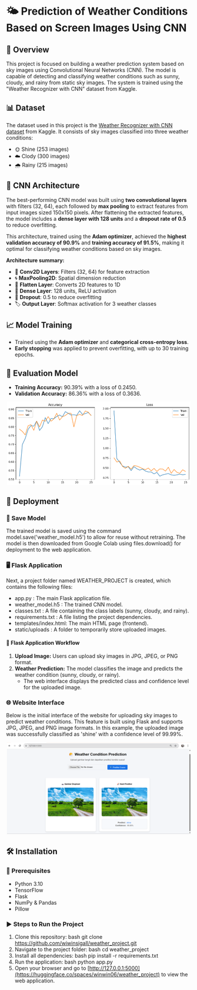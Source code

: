 # 🌤️ Prediction of Weather Conditions Based on Screen Images Using CNN

## 🧭 Overview
This project is focused on building a weather prediction system based on sky images using Convolutional Neural Networks (CNN). The model is capable of detecting and classifying weather conditions such as sunny, cloudy, and rainy from static sky images. The system is trained using the "Weather Recognizer with CNN" dataset from Kaggle.

## 📊 Dataset 
The dataset used in this project is the [Weather Recognizer with CNN dataset](https://www.kaggle.com/datasets/abhay06102003/weather-recognizer-with-cnn) from Kaggle. It consists of sky images classified into three weather conditions:
- 🌞 Shine (253 images)
- ☁️ Clody (300 images)
- 🌧️ Rainy (215 images)
 
## 🧠 CNN Architecture
The best-performing CNN model was built using **two convolutional layers** with filters (32, 64), each followed by **max pooling** to extract features from input images sized 150x150 pixels. After flattening the extracted features, the model includes a **dense layer with 128 units** and a **dropout rate of 0.5** to reduce overfitting.

This architecture, trained using the **Adam optimizer**, achieved the **highest validation accuracy of 90.9%** and **training accuracy of 91.5%**, making it optimal for classifying weather conditions based on sky images.

**Architecture summary:**
- 🧩 **Conv2D Layers**: Filters (32, 64) for feature extraction
- 🌀 **MaxPooling2D**: Spatial dimension reduction
- 🧱 **Flatten Layer**: Converts 2D features to 1D
- 🔢 **Dense Layer**: 128 units, ReLU activation
- 🧯 **Dropout**: 0.5 to reduce overfitting
- 🏷️ **Output Layer**: Softmax activation for 3 weather classes

## 📈 Model Training
- Trained using the **Adam optimizer** and **categorical cross-entropy loss**.
- **Early stopping** was applied to prevent overfitting, with up to 30 training epochs.

## 🧪 Evaluation Model 
- **Training Accuracy:** 90.39% with a loss of 0.2450.
- **Validation Accuracy:**  86.36% with a loss of 0.3636.

<div style="text-align: center;">
    <img src="assets/result.png" alt="Training and Validation Results" width="500"/>
</div>

## 🚀 Deployment
### 💾 Save Model
The trained model is saved using the command model.save('weather_model.h5') to allow for reuse without retraining. The model is then downloaded from Google Colab using files.download() for deployment to the web application.

### 🖥️ Flask Application 
Next, a project folder named WEATHER_PROJECT is created, which contains the following files:
- app.py              : The main Flask application file.
- weather_model.h5    : The trained CNN model.
- classes.txt         : A file containing the class labels (sunny, cloudy, and rainy).
- requirements.txt    : A file listing the project dependencies.
- templates/index.html: The main HTML page (frontend).
- static/uploads      : A folder to temporarily store uploaded images.

#### 🔁 Flask Application Workflow
1. **Upload Image:** Users can upload sky images in JPG, JPEG, or PNG format.
2. **Weather Prediction:** The model classifies the image and predicts the weather condition (sunny, cloudy, or rainy).
   - The web interface displays the predicted class and confidence level for the uploaded image.

### 🌐 Website Interface 
Below is the initial interface of the website for uploading sky images to predict weather conditions. This feature is built using Flask and supports JPG, JPEG, and PNG image formats. In this example, the uploaded image was successfully classified as 'shine' with a confidence level of 99.99%.
<div style="text-align: center;">
    <img src="assets/web.png" alt="Website Interface" width="500"/>
</div>

## 🛠️ Installation
### 📌 Prerequisites
- Python 3.10
- TensorFlow
- Flask
- NumPy & Pandas
- Pillow

### ▶️ Steps to Run the Project
1. Clone this repository:
   bash
   git clone https://github.com/wiwinsigall/weather_project.git
2. Navigate to the project folder:
   bash
   cd weather_project
3. Install all dependencies:
   bash
   pip install -r requirements.txt
4. Run the application:
   bash
   python app.py
5. Open your browser and go to [http://127.0.0.1:5000](https://huggingface.co/spaces/winwin06/weather_project) to view the web application.

   

